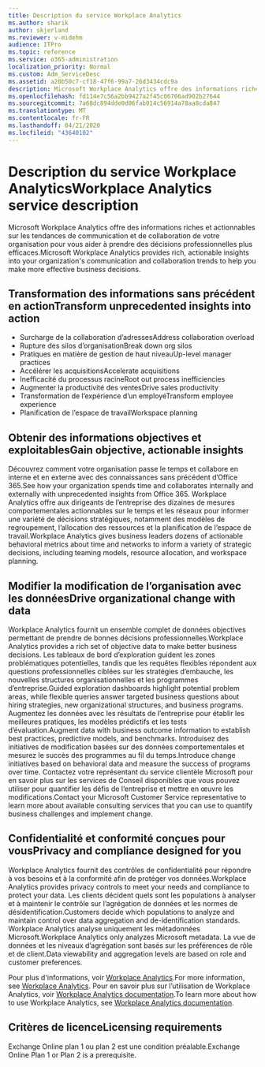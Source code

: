 ```yaml
---
title: Description du service Workplace Analytics
ms.author: sharik
author: skjerland
ms.reviewer: v-midehm
audience: ITPro
ms.topic: reference
ms.service: o365-administration
localization_priority: Normal
ms.custom: Adm_ServiceDesc
ms.assetid: a20b50c7-cf18-47f6-99a7-26d3434cdc9a
description: Microsoft Workplace Analytics offre des informations riches et actionnables sur les tendances de communication et de collaboration de votre organisation pour vous aider à prendre des décisions professionnelles plus efficaces.
ms.openlocfilehash: fd114e7c56a2bb9427a2f45c06706ad902b27644
ms.sourcegitcommit: 7a68dc894dde0d06fab014c56914a78aa8cda847
ms.translationtype: MT
ms.contentlocale: fr-FR
ms.lasthandoff: 04/21/2020
ms.locfileid: "43640102"
---
```

# <a name="workplace-analytics-service-description"></a><span data-ttu-id="d67dd-103">Description du service Workplace Analytics</span><span class="sxs-lookup"><span data-stu-id="d67dd-103">Workplace Analytics service description</span></span>

<span data-ttu-id="d67dd-104">Microsoft Workplace Analytics offre des informations riches et actionnables sur les tendances de communication et de collaboration de votre organisation pour vous aider à prendre des décisions professionnelles plus efficaces.</span><span class="sxs-lookup"><span data-stu-id="d67dd-104">Microsoft Workplace Analytics provides rich, actionable insights into your organization's communication and collaboration trends to help you make more effective business decisions.</span></span>

## <a name="transform-unprecedented-insights-into-action"></a><span data-ttu-id="d67dd-105">Transformation des informations sans précédent en action</span><span class="sxs-lookup"><span data-stu-id="d67dd-105">Transform unprecedented insights into action</span></span>

* <span data-ttu-id="d67dd-106">Surcharge de la collaboration d’adresses</span><span class="sxs-lookup"><span data-stu-id="d67dd-106">Address collaboration overload</span></span>
* <span data-ttu-id="d67dd-107">Rupture des silos d’organisation</span><span class="sxs-lookup"><span data-stu-id="d67dd-107">Break down org silos</span></span>
* <span data-ttu-id="d67dd-108">Pratiques en matière de gestion de haut niveau</span><span class="sxs-lookup"><span data-stu-id="d67dd-108">Up-level manager practices</span></span>
* <span data-ttu-id="d67dd-109">Accélérer les acquisitions</span><span class="sxs-lookup"><span data-stu-id="d67dd-109">Accelerate acquisitions</span></span>
* <span data-ttu-id="d67dd-110">Inefficacité du processus racine</span><span class="sxs-lookup"><span data-stu-id="d67dd-110">Root out process inefficiencies</span></span>
* <span data-ttu-id="d67dd-111">Augmenter la productivité des ventes</span><span class="sxs-lookup"><span data-stu-id="d67dd-111">Drive sales productivity</span></span>
* <span data-ttu-id="d67dd-112">Transformation de l’expérience d’un employé</span><span class="sxs-lookup"><span data-stu-id="d67dd-112">Transform employee experience</span></span>
* <span data-ttu-id="d67dd-113">Planification de l’espace de travail</span><span class="sxs-lookup"><span data-stu-id="d67dd-113">Workspace planning</span></span>

## <a name="gain-objective-actionable-insights"></a><span data-ttu-id="d67dd-114">Obtenir des informations objectives et exploitables</span><span class="sxs-lookup"><span data-stu-id="d67dd-114">Gain objective, actionable insights</span></span>

<span data-ttu-id="d67dd-115">Découvrez comment votre organisation passe le temps et collabore en interne et en externe avec des connaissances sans précédent d’Office 365.</span><span class="sxs-lookup"><span data-stu-id="d67dd-115">See how your organization spends time and collaborates internally and externally with unprecedented insights from Office 365.</span></span> <span data-ttu-id="d67dd-116">Workplace Analytics offre aux dirigeants de l’entreprise des dizaines de mesures comportementales actionnables sur le temps et les réseaux pour informer une variété de décisions stratégiques, notamment des modèles de regroupement, l’allocation des ressources et la planification de l’espace de travail.</span><span class="sxs-lookup"><span data-stu-id="d67dd-116">Workplace Analytics gives business leaders dozens of actionable behavioral metrics about time and networks to inform a variety of strategic decisions, including teaming models, resource allocation, and workspace planning.</span></span>

## <a name="drive-organizational-change-with-data"></a><span data-ttu-id="d67dd-117">Modifier la modification de l’organisation avec les données</span><span class="sxs-lookup"><span data-stu-id="d67dd-117">Drive organizational change with data</span></span>

<span data-ttu-id="d67dd-118">Workplace Analytics fournit un ensemble complet de données objectives permettant de prendre de bonnes décisions professionnelles.</span><span class="sxs-lookup"><span data-stu-id="d67dd-118">Workplace Analytics provides a rich set of objective data to make better business decisions.</span></span> <span data-ttu-id="d67dd-119">Les tableaux de bord d’exploration guident les zones problématiques potentielles, tandis que les requêtes flexibles répondent aux questions professionnelles ciblées sur les stratégies d’embauche, les nouvelles structures organisationnelles et les programmes d’entreprise.</span><span class="sxs-lookup"><span data-stu-id="d67dd-119">Guided exploration dashboards highlight potential problem areas, while flexible queries answer targeted business questions about hiring strategies, new organizational structures, and business programs.</span></span> <span data-ttu-id="d67dd-120">Augmentez les données avec les résultats de l’entreprise pour établir les meilleures pratiques, les modèles prédictifs et les tests d’évaluation.</span><span class="sxs-lookup"><span data-stu-id="d67dd-120">Augment data with business outcome information to establish best practices, predictive models, and benchmarks.</span></span> <span data-ttu-id="d67dd-121">Introduisez des initiatives de modification basées sur des données comportementales et mesurez le succès des programmes au fil du temps.</span><span class="sxs-lookup"><span data-stu-id="d67dd-121">Introduce change initiatives based on behavioral data and measure the success of programs over time.</span></span> <span data-ttu-id="d67dd-122">Contactez votre représentant du service clientèle Microsoft pour en savoir plus sur les services de Conseil disponibles que vous pouvez utiliser pour quantifier les défis de l’entreprise et mettre en œuvre les modifications.</span><span class="sxs-lookup"><span data-stu-id="d67dd-122">Contact your Microsoft Customer Service representative to learn more about available consulting services that you can use to quantify business challenges and implement change.</span></span>

## <a name="privacy-and-compliance-designed-for-you"></a><span data-ttu-id="d67dd-123">Confidentialité et conformité conçues pour vous</span><span class="sxs-lookup"><span data-stu-id="d67dd-123">Privacy and compliance designed for you</span></span>

<span data-ttu-id="d67dd-124">Workplace Analytics fournit des contrôles de confidentialité pour répondre à vos besoins et à la conformité afin de protéger vos données.</span><span class="sxs-lookup"><span data-stu-id="d67dd-124">Workplace Analytics provides privacy controls to meet your needs and compliance to protect your data.</span></span> <span data-ttu-id="d67dd-125">Les clients décident quels sont les populations à analyser et à maintenir le contrôle sur l’agrégation de données et les normes de désidentification.</span><span class="sxs-lookup"><span data-stu-id="d67dd-125">Customers decide which populations to analyze and maintain control over data aggregation and de-identification standards.</span></span> <span data-ttu-id="d67dd-126">Workplace Analytics analyse uniquement les métadonnées Microsoft.</span><span class="sxs-lookup"><span data-stu-id="d67dd-126">Workplace Analytics only analyzes Microsoft metadata.</span></span> <span data-ttu-id="d67dd-127">La vue de données et les niveaux d’agrégation sont basés sur les préférences de rôle et de client.</span><span class="sxs-lookup"><span data-stu-id="d67dd-127">Data viewability and aggregation levels are based on role and customer preferences.</span></span>

<span data-ttu-id="d67dd-128">Pour plus d'informations, voir [Workplace Analytics](https://go.microsoft.com/fwlink/?linkid=852492).</span><span class="sxs-lookup"><span data-stu-id="d67dd-128">For more information, see [Workplace Analytics](https://go.microsoft.com/fwlink/?linkid=852492).</span></span> <span data-ttu-id="d67dd-129">Pour en savoir plus sur l’utilisation de Workplace Analytics, voir [Workplace Analytics documentation](https://docs.microsoft.com/workplace-analytics/).</span><span class="sxs-lookup"><span data-stu-id="d67dd-129">To learn more about how to use Workplace Analytics, see [Workplace Analytics documentation](https://docs.microsoft.com/workplace-analytics/).</span></span>
  
## <a name="licensing-requirements"></a><span data-ttu-id="d67dd-130">Critères de licence</span><span class="sxs-lookup"><span data-stu-id="d67dd-130">Licensing requirements</span></span>

<span data-ttu-id="d67dd-131">Exchange Online plan 1 ou plan 2 est une condition préalable.</span><span class="sxs-lookup"><span data-stu-id="d67dd-131">Exchange Online Plan 1 or Plan 2 is a prerequisite.</span></span>
